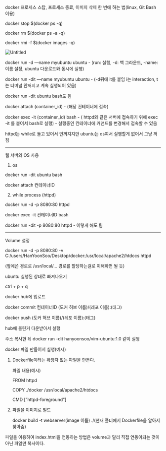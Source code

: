 docker 프로세스 스탑, 프로세스 종료, 이미지 삭제 한 번에 하는 법(linux, Git Bash 이용)

docker stop $(docker ps -q)

docker rm $(docker ps -a -q)

docker rmi -f $(docker images -q)



![Untitled](https://s3-us-west-2.amazonaws.com/secure.notion-static.com/32aa08ad-b4b1-4cb7-ad04-fff3fc04aabb/Untitled.png)



docker run -d —name myubuntu ubuntu - (run: 실행, -d: 백 그라운드, -name: 이름 설정, ubuntu 다운로드와 동시에 실행)

docker run -dit —name myubuntu ubuntu - (-d뒤에 it를 붙임 i는 interaction, t는 터미널 안꺼지고 계속 실행되어 있음)

docker run -dit ubuntu bash도 됨


docker attach (container_id) - (해당 컨테이너에 접속)

docker exec -it (container_id) bash - ( httpd와 같은 서버에 접속하기 위해 exec -it 를 붙여서 bash로 실행) - 실행중인 컨테이너에 커맨드를 변경해서 접속할 수 있음

httpd는 while로 돌고 있어서 안꺼지지만 ubuntu는 os여서 실행할게 없어서 그냥 꺼짐



---

웹 서버와 OS 사용

1. os

docker run -dit ubuntu bash

docker attach 컨테이너ID

2. while process (httpd)

docker run -d -p 8080:80 httpd

docker exec -it 컨테이너ID bash

docker run -dit -p 8080:80 httpd - 이렇게 해도 됨

---



Volume 설정

docker run -d -p 8080:80 -v C:/users/HanYoonSoo/Desktop/docker:/usr/local/apache2/htdocs httpd

(앞에쓴 경로로 /usr/local/… 경로를 할당하는걸로 이해하면 될 듯)



ubuntu 실행된 상태로 빠져나오기

ctrl + p + q


docker hub에 업로드

docker commit 컨테이너ID (도커 허브 이름)/(레포 이름):(태그)

docker push (도커 허브 이름)/(레포 이름):(태그)

hub에 올린거 다운받아서 실행

주소 복사한 뒤 docker run -dit hanyoonsoo/vim-ubuntu:1.0 같이 실행



docker 파일 만들어서 실행(예시)

1. Dockerfile이라는 확장자 없는 파일을 만든다.
    
    파일 내용(예시)
    
    FROM httpd
    
    COPY ./docker /usr/local/apache2/htdocs
    
    CMD [”httpd-foreground”]
    
2. 파일을 이미지로 빌드
    
    docker build -t webserver(image 이름) ./(현재 폴더에서 Dockerfile을 알아서 찾아줌)
    

파일을 이용하여 index.html을 연동하는 방법은 volume과 달리 직접 연동이되는 것이 아닌 파일만 복사이다.
